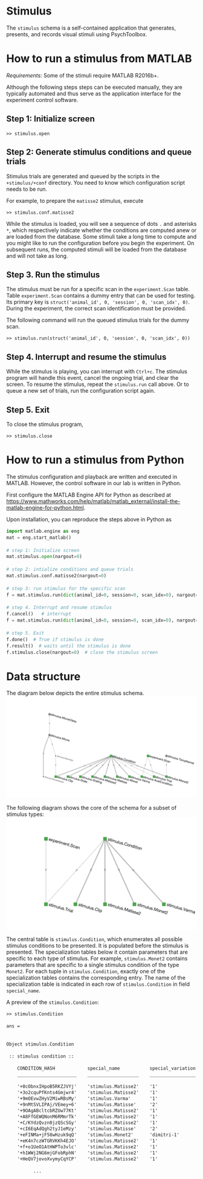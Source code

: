# Stimulus 
The `stimulus` schema is a self-contained application that generates, presents, and records visual stimuli using PsychToolbox.

# How to run a stimulus from MATLAB 
*Requirements:* Some of the stimuli require MATLAB R2016b+. 

Although the following steps steps can be executed manually, they are typically automated and thus serve as the application interface for the experiment control software.

## Step 1: Initialize screen
```
>> stimulus.open
```

## Step 2: Generate stimulus conditions and queue trials
Stimulus trials are generated and queued by the scripts in the `+stimulus/+conf` directory.  You need to know which configuration script needs to be run.

For example, to prepare the `matisse2` stimulus, execute 
```
>> stimulus.conf.matisse2
```

While the stimulus is loaded, you will see a sequence of dots `.` and asterisks `*`, which respectively indicate whether the conditions are computed anew or are loaded from the database.  Some stimuli take a long time to compute and you might like to run the configuration before you begin the experiment.  On subsequent runs, the computed stimuli will be loaded from the database and will not take as long.

## Step 3.  Run the stimulus 
The stimulus must be run for a specific scan in the `experiment.Scan` table.  
Table `experiment.Scan` contains a dummy entry that can be used for testing.  Its primary key is `struct('animal_id', 0, 'session', 0, 'scan_idx', 0)`.  During the experiment, the correct scan identification must be provided.

The following command will run the queued stimulus trials for the dummy scan. 
```
>> stimulus.run(struct('animal_id', 0, 'session', 0, 'scan_idx', 0))
```

## Step 4.  Interrupt and resume the stimulus
While the stimulus is playing, you can interrupt with `Ctrl+c`.  The stimulus program will handle this event, cancel the ongoing trial, and clear the screen.  To resume the stimulus, repeat the `stimulus.run` call above.  Or to queue a new set of trials, run the configuration script again.

## Step 5. Exit 
To close the stimulus program, 
```
>> stimulus.close
```

# How to run a stimulus from Python
The stimulus configuration and playback are written and executed in MATLAB.  However, the control software in our lab is written in Python. 

First configure the MATLAB Engine API for Python as described at https://www.mathworks.com/help/matlab/matlab_external/install-the-matlab-engine-for-python.html.

Upon installation, you can reproduce the steps above in Python as 
```python
import matlab.engine as eng
mat = eng.start_matlab()

# step 1: Initialize screen
mat.stimulus.open(nargout=0)            

# step 2: intialize conditions and queue trials
mat.stimulus.conf.matisse2(nargout=0)  

# step 3: run stimulus for the specific scan
f = mat.stimulus.run(dict(animal_id=0, session=0, scan_idx=0), nargout=0, async=True)

# step 4. Interrupt and resume stimulus
f.cancel()   # interrupt 
f = mat.stimulus.run(dict(animal_id=0, session=0, scan_idx=0), nargout=0, async=True)   # resume

# step 5. Exit 
f.done()  # True if stimulus is done
f.result()  # waits until the stimulus is done
f.stimulus.close(nargout=0)  # close the stimulus screen 
```

# Data structure 
The diagram below depicts the entire stimulus schema. 
![](erd.png)

The following diagram shows the core of the schema for a subset of stimulus types: 
![](core-erd.png)

The central table is `stimulus.Condition`, which enumerates all possible stimulus conditions to be presented. 
It is populated before the stimulus is presented. 
The specialization tables below it contain parameters that are specific to each type of stimulus. 
For example, `stimulus.Monet2` contains parameters that are specific to a single stimulus condition of the type `Monet2`.
For each tuple in `stimulus.Condition`, exactly one of the specialization tables contains the corresponding entry.
The name of the specialization table is indicated in each row of `stimulus.Condition` in field `special_name`. 

A preview of the `stimulus.Condition`:
```
>> stimulus.Condition

ans = 


Object stimulus.Condition

 :: stimulus condition ::

    CONDITION_HASH            special_name           special_variation
    ______________________    ___________________    _________________

    '+0cObnxIHpoB5RKZJVYj'    'stimulus.Matisse2'    '1'              
    '+3o2cquPfKnts4Gmjwr4'    'stimulus.Matisse2'    '1'              
    '+9mOEvwZHyV2MiwRBsMy'    'stimulus.Varma'       '1'              
    '+9nMtSVLIPAj/VEmey+6'    'stimulus.Matisse'     '2'              
    '+9OAgABcltcbRZUw77Kt'    'stimulus.Matisse2'    '1'              
    '+A8FfGEWQNonM6RMmrTk'    'stimulus.Matisse2'    '1'              
    '+C/KYdzQvzn0jzQScSGy'    'stimulus.Matisse2'    '1'              
    '+cI6EqAdQgh2tyJ1eMzy'    'stimulus.Matisse'     '2'              
    '+eFINMa+jF58wHzuk9qQ'    'stimulus.Monet2'      'dimitri-1'      
    '+eK4n7czWTGRVKKh4EJO'    'stimulus.Matisse2'    '1'              
    '+f+o1UeO1AtHWPTo3vlc'    'stimulus.Matisse2'    '1'              
    '+h1WWj2NG6mjGFobRphN'    'stimulus.Matisse2'    '1'              
    '+HeQV7jovoXvymyCqYCP'    'stimulus.Matisse2'    '1'              

          ...
```
